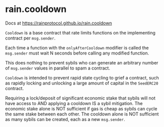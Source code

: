 # rain.cooldown

Docs at https://rainprotocol.github.io/rain.cooldown

`Cooldown` is a base contract that rate limits functions on the implementing
contract per `msg.sender`.

Each time a function with the `onlyAfterCooldown` modifier is called the
`msg.sender` must wait N seconds before calling any modified function.

This does nothing to prevent sybils who can generate an arbitrary number of
`msg.sender` values in parallel to spam a contract.

`Cooldown` is intended to prevent rapid state cycling to grief a contract, such
as rapidly locking and unlocking a large amount of capital in the `SeedERC20`
contract.

Requiring a lock/deposit of significant economic stake that sybils will not have
access to AND applying a cooldown IS a sybil mitigation. The economic stake alone
is NOT sufficient if gas is cheap as sybils can cycle the same stake between each
other. The cooldown alone is NOT sufficient as many sybils can be created, each
as a new `msg.sender`.
